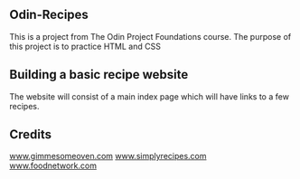 ## Odin-Recipes
This is a project from The Odin Project Foundations course.
The purpose of this project is to practice HTML and CSS

## Building a basic recipe website
The website will consist of a main index page which will have links to a few recipes.


## Credits
www.gimmesomeoven.com
www.simplyrecipes.com
www.foodnetwork.com
